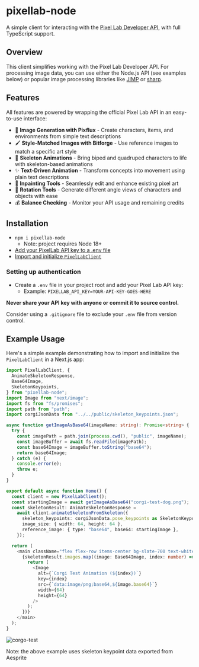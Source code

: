 # pixellab-node
A simple client for interacting with the [Pixel Lab Developer API](http://api.pixellab.ai/v1/docs), with full TypeScript support.

## Overview
This client simplifies working with the Pixel Lab Developer API. For processing image data, you can use either the Node.js API (see examples below) or popular image processing libraries like [JIMP](https://github.com/jimp-dev/jimp) or [sharp](https://github.com/lovell/sharp).

## Features
All features are powered by wrapping the official Pixel Lab API in an easy-to-use interface:

* 🎨 **Image Generation with Pixflux** - Create characters, items, and environments from simple text descriptions
* 🖌️ **Style-Matched Images with Bitforge** - Use reference images to match a specific art style
* 🦴 **Skeleton Animations** - Bring biped and quadruped characters to life with skeleton-based animations
* ✨ **Text-Driven Animation** - Transform concepts into movement using plain text descriptions
* 🔧 **Inpainting Tools** - Seamlessly edit and enhance existing pixel art
* 🔄 **Rotation Tools** - Generate different angle views of characters and objects with ease
* 💰 **Balance Checking** - Monitor your API usage and remaining credits

## Installation
* `npm i pixellab-node`
  * Note: project requires Node 18+
* [Add your PixelLab API key to a .env file](#setting-up-authentication)
* [Import and initialize `PixelLabClient`](#example-usage)

### Setting up authentication
* Create a `.env` file in your project root and add your Pixel Lab API key:
  * Example: `PIXELLAB_API_KEY=YOUR-API-KEY-GOES-HERE`

**Never share your API key with anyone or commit it to source control.**

Consider using a `.gitignore` file to exclude your `.env` file from version control.

## Example Usage
Here's a simple example demonstrating how to import and initialize the `PixelLabClient` in a Next.js app:
```ts
import PixelLabClient, {
  AnimateSkeletonResponse,
  Base64Image,
  SkeletonKeypoints,
} from "pixellab-node";
import Image from "next/image";
import fs from "fs/promises";
import path from "path";
import corgiJsonData from "../../public/skeleton_keypoints.json";

async function getImageAsBase64(imageName: string): Promise<string> {
  try {
    const imagePath = path.join(process.cwd(), "public", imageName);
    const imageBuffer = await fs.readFile(imagePath);
    const base64Image = imageBuffer.toString("base64");
    return base64Image;
  } catch (e) {
    console.error(e);
    throw e;
  }
}

export default async function Home() {
  const client = new PixelLabClient();
  const startingImage = await getImageAsBase64("corgi-test-dog.png");
  const skeletonResult: AnimateSkeletonResponse =
    await client.animateSkeletonFromSkeleton({
      skeleton_keypoints: corgiJsonData.pose_keypoints as SkeletonKeypoints,
      image_size: { width: 64, height: 64 },
      reference_image: { type: "base64", base64: startingImage },
    });

  return (
    <main className="flex flex-row items-center bg-slate-700 text-white">
      {skeletonResult.images.map((image: Base64Image, index: number) => {
        return (
          <Image
            alt={`Corgi Test Animation (${index})`}
            key={index}
            src={`data:image/png;base64,${image.base64}`}
            width={64}
            height={64}
          />
        );
      })}
    </main>
  );
}

```
![corgo-test](https://github.com/user-attachments/assets/8d4a7e0f-a0d5-4272-bdbf-3f3a6c230a7b)

Note: the above example uses skeleton keypoint data exported from Aesprite
